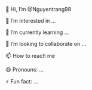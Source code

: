 👋 Hi, I’m @Nguyentrang98

 👀 I’m interested in ...

 🌱 I’m currently learning ...

 💞️ I’m looking to collaborate on ...

 📫 How to reach me 
 
 😄 Pronouns: ...
 
 ⚡ Fun fact: ...

<!---
Nguyentrang98/Nguyentrang98 is a ✨ special ✨ repository because its `README.md` (this file) appears on your GitHub profile.
You can click the Preview link to take a look at your changes.
--->
